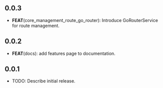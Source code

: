 ## 0.0.3

 - **FEAT**(core_management_route_go_router): Introduce GoRouterService for route management.

## 0.0.2

 - **FEAT**(docs): add features page to documentation.

## 0.0.1

* TODO: Describe initial release.
